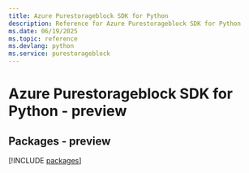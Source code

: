 ```yaml
---
title: Azure Purestorageblock SDK for Python
description: Reference for Azure Purestorageblock SDK for Python
ms.date: 06/19/2025
ms.topic: reference
ms.devlang: python
ms.service: purestorageblock
---
```

# Azure Purestorageblock SDK for Python - preview
## Packages - preview
[!INCLUDE [packages](purestorageblock-index.md)]